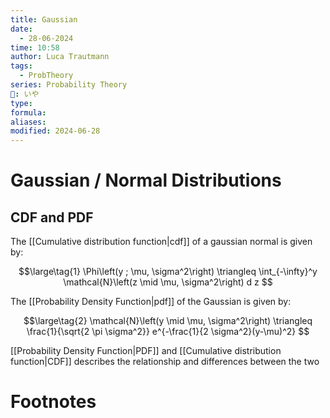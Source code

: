 ```yaml
---
title: Gaussian
date:
  - 28-06-2024
time: 10:58
author: Luca Trautmann
tags:
  - ProbTheory
series: Probability Theory
🍙: いや
type: 
formula: 
aliases: 
modified: 2024-06-28
---
```

# Gaussian / Normal Distributions
## CDF and PDF
The [[Cumulative distribution function|cdf]] of a gaussian normal is given by:

$$\large\tag{1}
\Phi\left(y ; \mu, \sigma^2\right) \triangleq \int_{-\infty}^y \mathcal{N}\left(z \mid \mu, \sigma^2\right) d z
$$


The [[Probability Density Function|pdf]] of the Gaussian is given by: 

$$\large\tag{2}
\mathcal{N}\left(y \mid \mu, \sigma^2\right) \triangleq \frac{1}{\sqrt{2 \pi \sigma^2}} e^{-\frac{1}{2 \sigma^2}(y-\mu)^2}
$$

[[Probability Density Function|PDF]] and [[Cumulative distribution function|CDF]] describes the relationship and differences between the two 
# Footnotes

[^1]: Let P(y) be defined as the probability that the random variable Y is less than or equal to y